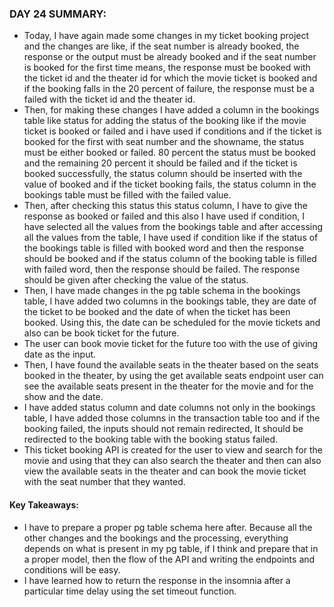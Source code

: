 ### DAY 24 SUMMARY:
- Today, I have again made some changes in my ticket booking project and the changes are like, if the seat number is already booked, the response or the output must be already booked and  if the seat number is booked for the first time means, the response must be booked with the ticket id and the theater id for which the movie ticket is booked and if the booking falls in the 20 percent of failure, the response must be a failed with the ticket id and the theater id.
- Then, for making these changes I have added a column in the bookings table like status for adding the status of the booking like if the movie ticket is booked or failed and i have used if conditions and if the ticket is booked for the first with seat number and the showname, the status must be either booked or failed. 80 percent the status must be booked and the remaining 20 percent it should be failed and if the ticket is booked successfully, the status column should be inserted with the value of booked and if the ticket booking fails, the status column in the bookings table must be filled with the failed value.
- Then, after checking this status this status column, I have to give the response as booked or failed and this also I have used if condition, I have selected all the values from the bookings table and after accessing all the values from the table, I have used if condition like if the status of the bookings table is filled with booked word and then the response should be booked and if the status column of the booking table is filled with failed word, then the response should be failed. The response should be given after checking the value of the status.
- Then, I have made changes in the pg table schema in the bookings table, I have added two columns in the bookings table, they are date of the ticket to be booked and the date of when the ticket has been booked. Using this, the date can be scheduled for the movie tickets and also can be book ticket for the future. 
- The user can book movie ticket for the future too with the use of giving date as the input.
- Then, I have found the available seats in the theater based on the seats booked in the theater, by using the get available seats endpoint user can see the available seats present in the theater for the movie and for the show and the date.
- I have added status column and date columns not only in the bookings table, I have added those columns in the transaction table too and if the booking failed, the  inputs should not remain redirected, It should be redirected to the booking table with the booking status failed.
- This ticket booking API is created for the user to view and search for the movie and using that they can also search the theater and then can also view the available seats in the theater and can book the movie ticket with the seat number that they wanted.

#### Key Takeaways:
- I have to prepare a proper pg table schema here after. Because all the other changes and the bookings and the processing, everything depends on what is present in my pg table, if I think and prepare that in a proper model, then the flow of the API and writing the endpoints and conditions will be easy.
- I have learned how to return the response in the insomnia after a particular time delay using the set timeout function.